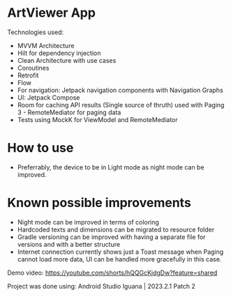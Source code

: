 # ArtViewer App

Technologies used: 
- MVVM Architecture
- Hilt for dependency injection
- Clean Architecture with use cases
- Coroutines
- Retrofit
- Flow
- For navigation: Jetpack navigation components with Navigation Graphs
- UI: Jetpack Compose
- Room for caching API results (Single source of thruth) used with Paging 3 - RemoteMediator for paging data
- Tests using MockK for ViewModel and RemoteMediator

# How to use
- Preferrably, the device to be in Light mode as night mode can be improved.

# Known possible improvements
- Night mode can be improved in terms of coloring
- Hardcoded texts and dimensions can be migrated to resource folder
- Gradle versioning can be improved with having a separate file for versions and with a better structure
- Internet connection currently shows just a Toast message when Paging cannot load more data, UI can be handled more gracefully in this case. 

Demo video: https://youtube.com/shorts/hQQGcKjdgDw?feature=shared

Project was done using: Android Studio Iguana | 2023.2.1 Patch 2


